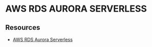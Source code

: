 # AWS RDS AURORA SERVERLESS

## Resources

- [AWS RDS Aurora Serverless](https://docs.aws.amazon.com/AmazonRDS/latest/AuroraUserGuide/aurora-serverless-v2.html)